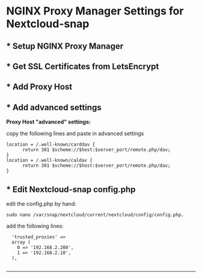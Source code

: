 # NGINX Proxy Manager Settings for Nextcloud-snap

## * Setup NGINX Proxy Manager
## * Get SSL Certificates from LetsEncrypt
## * Add Proxy Host
## * Add advanced settings

**Proxy Host "advanced" settings:**

copy the following lines and paste in advanced settings

```
location = /.well-known/carddav {
      return 301 $scheme://$host:$server_port/remote.php/dav;
}
location = /.well-known/caldav {
      return 301 $scheme://$host:$server_port/remote.php/dav;
}
```
## * Edit Nextcloud-snap config.php

edit the config.php by hand:

```
sudo nano /var/snap/nextcloud/current/nextcloud/config/config.php. 
```
add the following lines:

```
  'trusted_proxies' => 
  array (
    0 => '192.168.2.200',
    1 => '192.168.2.10',
  ),
  
```
----
